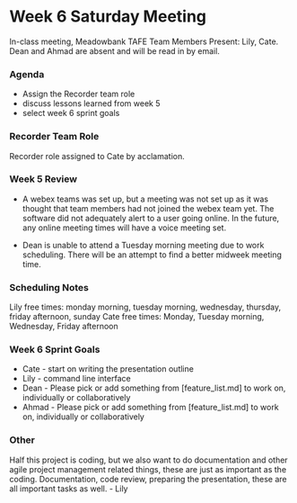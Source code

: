 # Week 6 Saturday Meeting
In-class meeting, Meadowbank TAFE
Team Members Present: Lily, Cate.
Dean and Ahmad are absent and will be read in by email.

### Agenda
- Assign the Recorder team role
- discuss lessons learned from week 5
- select week 6 sprint goals


### Recorder Team Role
Recorder role assigned to Cate by acclamation.

### Week 5 Review
- A webex teams was set up, but a meeting was not set up as it was thought that team members had not joined the webex team yet. The software did not adequately alert to a user going online. In the future, any online meeting times will have a voice meeting set.

- Dean is unable to attend a Tuesday morning meeting due to work scheduling. There will be an attempt to find a better midweek meeting time.

### Scheduling Notes
Lily free times: monday morning, tuesday morning, wednesday, thursday, friday afternoon, sunday
Cate free times: Monday, Tuesday morning, Wednesday, Friday afternoon

### Week 6 Sprint Goals
- Cate - start on writing the presentation outline
- Lily - command line interface
- Dean - Please pick or add something from [feature_list.md] to work on, individually or collaboratively
- Ahmad - Please pick or add something from [feature_list.md] to work on, individually or collaboratively

### Other
Half this project is coding, but we also want to do documentation and other agile project management related things, these are just as important as the coding. Documentation, code review, preparing the presentation, these are all important tasks as well. - Lily

